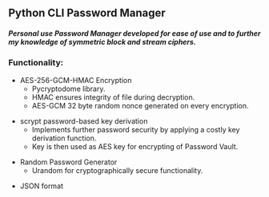 ## Python CLI Password Manager

 ##### Personal use Password Manager developed for ease of use and to further my knowledge of symmetric block and stream ciphers.

### Functionality:
- AES-256-GCM-HMAC Encryption
  - Pycryptodome library.
  - HMAC ensures integrity of file during decryption.
  - AES-GCM 32 byte random nonce generated on every encryption.
* scrypt password-based key derivation
  * Implements further password security by applying a costly key derivation function.
  * Key is then used as AES key for encrypting of Password Vault.
- Random Password Generator
  - Urandom for cryptographically secure functionality.
* JSON format
